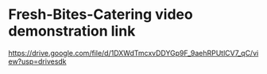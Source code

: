 # Fresh-Bites-Catering video demonstration link
https://drive.google.com/file/d/1DXWdTmcxvDDYGp9F_9aehRPUtlCV7_qC/view?usp=drivesdk



